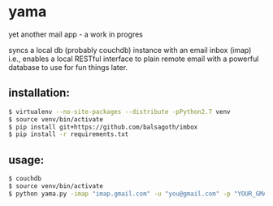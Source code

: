yama
==============

yet another mail app - a work in progres

syncs a local db (probably couchdb) instance with an email inbox (imap)
i.e., enables a local RESTful interface to plain remote email with
a powerful database to use for fun things later.

installation:
---
```bash
$ virtualenv --no-site-packages --distribute -pPython2.7 venv
$ source venv/bin/activate
$ pip install git+https://github.com/balsagoth/imbox
$ pip install -r requirements.txt
```

usage:
---
```bash
$ couchdb
$ source venv/bin/activate
$ python yama.py -imap "imap.gmail.com" -u "you@gmail.com" -p "YOUR_GMAIL_PW" -db "http://127.0.0.1:5984/"
```
